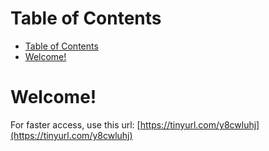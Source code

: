 # Table of Contents
- [Table of Contents](#table-of-contents)
- [Welcome!](#welcome)

# Welcome!
For faster access, use this url: [https://tinyurl.com/y8cwluhj](https://tinyurl.com/y8cwluhj)

